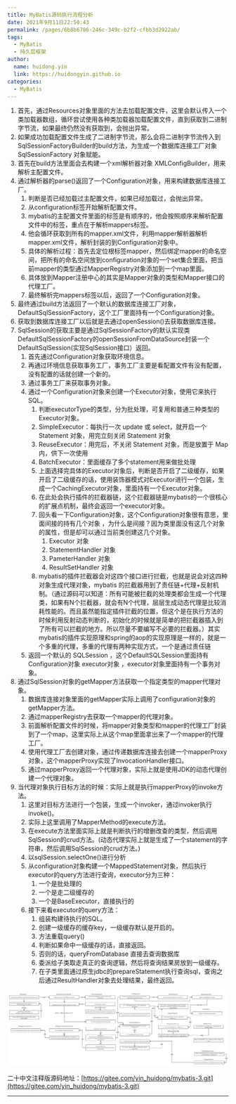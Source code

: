 ```yaml
---
title: MyBatis源码执行流程分析
date: 2021年9月11日22:50:43
permalink: /pages/6b8b6786-246c-349c-b2f2-cfbb3d2922ab/
tags: 
  - MyBatis
  - 持久层框架
author: 
  name: huidong.yin
  link: https://huidongyin.github.io
categories: 
  - MyBatis
---
```


1. 首先，通过Resources对象里面的方法去加载配置文件，这里会默认传入一个类加载器数组，循环尝试使用各种类加载器加载配置文件，直到获取到二进制字节流，如果最终仍然没有获取到，会抛出异常。
2. 如果成功加载配置文件生成了二进制字节流，那么会将二进制字节流传入到SqlSessionFactoryBuilder的build方法，为生成一个数据库连接工厂对象 SqlSessionFactory 对象赋能。
3. 首先在build方法里面会去构建一个xml解析器对象 XMLConfigBuilder，用来解析主配置文件。
4. 通过解析器的parse()返回了一个Configuration对象，用来构建数据库连接工厂。
    1. 判断是否已经加载过主配置文件，如果已经加载过，会抛出异常。
    2. 从configuration标签开始解析配置文件。
    3. mybatis的主配置文件里面的标签是有顺序的，他会按照顺序来解析配置文件中的标签，重点在于解析mappers标签。
    4. 他会循环获取到所有的mapper.xml文件，利用mapper解析器解析mapper.xml文件，解析封装的到Configuration对象中。
    5. 具体的解析过程：首先去定位根标签mapper，然后绑定mapper的命名空间，把所有的命名空间放到configuration对象的一个set集合里面，把当前mapper的类型通过MapperRegistry对象添加到一个map里面。
    6. 具体放到Mapper注册中心的其实是Mapper对象的类型和Mapper接口的代理工厂。
    7. 最终解析完mappers标签以后，返回了一个Configuration对象。
5. 最终通过build方法返回了一个默认的数据库连接工厂对象，DefaultSqlSessionFactory，这个工厂里面持有一个Configuration对象。
6. 获取到数据库连接工厂以后就是去通过openSession()去获取数据库连接。
7. SqlSession的获取主要是通过SqlSessionFactory的默认实现类DefaultSqlSessionFactory的openSessionFromDataSource封装一个DefaultSqlSession(实现SqlSession接口）返回。
    1. 首先通过Configuration对象获取环境信息。
    2. 再通过环境信息获取事务工厂，事务工厂主要是看配置文件有没有配置，没有配置的话就创建一个新的。
    3. 通过事务工厂来获取事务对象。
    4. 通过一个Configuration对象来创建一个Executor对象，使用它来执行SQL。
        1. 判断executorType的类型，分为批处理，可复用和普通三种类型的Executor对象。
        2. SimpleExecutor：每执行一次 update 或 select，就开启一个 Statement 对象，用完立刻关闭 Statement 对象
        3. ReuseExecutor：用完后，不关闭 Statement 对象，而是放置于 Map 内，供下一次使用
        4. BatchExecutor：里面缓存了多个statement用来做批处理
        5. 上面选择完具体的Executor对象后，判断是否开启了二级缓存，如果开启了二级缓存的话，使用装饰器模式对Executor进行一个包装，生成一个CachingExecutor对象，里面持有一个Executor对象。
        6. 在此处会执行插件的拦截器链，这个拦截器链是mybatis的一个很核心的扩展点机制，最终会返回一个executor对象。
        7. 回头看一下Configuration对象，这个Configuration对象很有意思，里面间接的持有几个对象 ，为什么是间接？因为类里面没有这几个对象的属性，但是却可以通过当前类创建这几个对象。
            1. Executor 对象
            2. StatementHandler 对象
            3. PameterHandler 对象
            4. ResultSetHandler 对象
        8. mybatis的插件拦截器会对这四个接口进行拦截，也就是说会对这四种对象生成代理对象，mybatis 的拦截器用到了责任链+代理+反射机制。（通过源码可以知道：所有可能被拦截的处理类都会生成一个代理类，如果有N个拦截器，就会有N个代理，层层生成动态代理是比较消耗性能的。而且虽然能指定插件拦截的位置，但这个是在执行方法的时候利用反射动态判断的，初始化的时候就是简单的把拦截器插入到了所有可以拦截的地方。所以尽量不要编写不必要的拦截器。）其实mybatis的插件实现原理和spring的aop的实现原理是一样的，就是一个多重的代理，多重的代理有两种实现方式，一个是通过责任链
    5. 返回一个默认的 SQLSession ，这个DefaultSQLSession里面持有 Configuration对象 executor对象 ，executor对象里面持有一个事务对象。
8. 通过SqlSession对象的getMapper方法获取一个指定类型的mapper代理对象。
    1. 数据库连接对象里面的getMapper实际上调用了configuration对象的getMapper方法。
    2. 通过mapperRegistry去获取一个mapper的代理对象。
    3. 前面解析配置文件的时候，将mapper对象类型和mapper的代理工厂封装到了一个map，这里实际上从这个map里面拿出来了一个mapper的代理工厂。
    4. 使用代理工厂去创建对象，通过传递数据库连接去创建一个mapperProxy对象，这个mapperProxy实现了InvocationHandler接口。
    5. 通过mapperProxy返回一个代理对象，实际上就是使用JDK的动态代理创建一个代理对象。
9. 当代理对象执行目标方法的时候：实际上就是执行mapperProxy的invoke方法。
    1. 这里对目标方法进行一个包装，生成一个invoker，通过invoker执行invoke()。
    2. 实际上这里调用了MapperMethod的execute方法。
    3. 在execute方法里面实际上就是判断执行的增删改查的类型，然后调用SqlSession的crud方法。(动态代理实际上就是生成了一个statement的字符串，然后调用SqlSession的crud方法。)
    4. 以sqlSession.selectOne()进行分析
    5. 从configuration对象构建一个MappedStatement对象，然后执行executor的query方法进行查询，executor分为三种：
        1. 一个是批处理的
        2. 一个是走二级缓存的
        3. 一个是BaseExecutor，直接执行的
    6. 接下来看executor的query方法：
        1. 组装构建待执行的SQL。
        2. 创建一级缓存的缓存key，一级缓存默认是开启的。
        3. 方法重载query()
        4. 判断如果命中一级缓存的话，直接返回。
        5. 否则的话，queryFromDatabase 直接去查询数据库
        6. 委派给子类取走真正的查询逻辑，然后将查询结果房放到一级缓存。
        7. 在子类里面通过原生jdbc的prepareStatement执行查询sql，查询之后通过ResultHandler对象去处理结果，最终返回。

![](https://raw.githubusercontent.com/huidongyin/DrawingBed/main/MyBatis/202311062217484.png)

二十中文注释版源码地址：[https://gitee.com/yin_huidong/mybatis-3.git](https://gitee.com/yin_huidong/mybatis-3.git)

---

